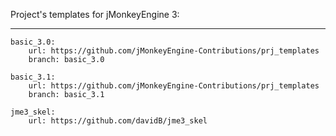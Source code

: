 Project's templates for jMonkeyEngine 3:

-----
```
basic_3.0:
    url: https://github.com/jMonkeyEngine-Contributions/prj_templates
    branch: basic_3.0

basic_3.1:
    url: https://github.com/jMonkeyEngine-Contributions/prj_templates
    branch: basic_3.1

jme3_skel:
    url: https://github.com/davidB/jme3_skel
```


